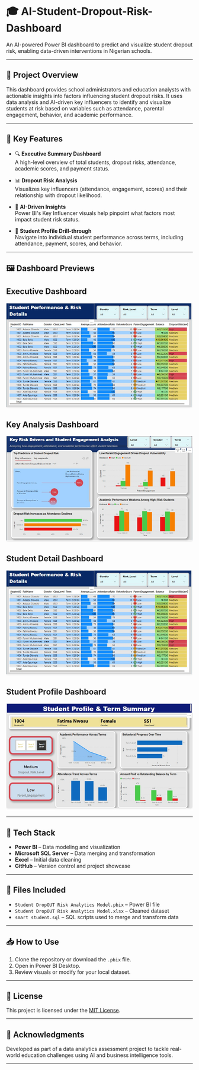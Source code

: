 
# 🎓 AI-Student-Dropout-Risk-Dashboard

An AI-powered Power BI dashboard to predict and visualize student dropout risk, enabling data-driven interventions in Nigerian schools.

---

## 📌 Project Overview

This dashboard provides school administrators and education analysts with actionable insights into factors influencing student dropout risks. It uses data analysis and AI-driven key influencers to identify and visualize students at risk based on variables such as attendance, parental engagement, behavior, and academic performance.

---

## 🚀 Key Features

- 🔍 **Executive Summary Dashboard**  
  A high-level overview of total students, dropout risks, attendance, academic scores, and payment status.
  
- 📊 **Dropout Risk Analysis**  
  Visualizes key influencers (attendance, engagement, scores) and their relationship with dropout likelihood.

- 🧠 **AI-Driven Insights**  
  Power BI's Key Influencer visuals help pinpoint what factors most impact student risk status.

- 👤 **Student Profile Drill-through**  
  Navigate into individual student performance across terms, including attendance, payment, scores, and behavior.

---

## 🖼️ Dashboard Previews

## Executive Dashboard
![Executive Dashboard](Student%20detail%20Dashboard%20SS.jpeg)

## Key Analysis Dashboard
![Key Analysis Dashboard](Key%20Analysis%20Dashboard%20SS.jpeg)

## Student Detail Dashboard
![Student Detail Dashboard](Student%20detail%20Dashboard%20SS.jpeg)

## Student Profile Dashboard
![Student Profile Dashboard](Student%20Profile%20Dashboard%20SS.jpeg)

---

## 🧰 Tech Stack

- **Power BI** – Data modeling and visualization
- **Microsoft SQL Server** – Data merging and transformation
- **Excel** – Initial data cleaning
- **GitHub** – Version control and project showcase

---

## 📁 Files Included

- `Student DropOUT Risk Analytics Model.pbix` – Power BI file  
- `Student DropOUT Risk Analytics Model.xlsx` – Cleaned dataset  
- `smart student.sql` – SQL scripts used to merge and transform data  

---

## 📥 How to Use

1. Clone the repository or download the `.pbix` file.
2. Open in Power BI Desktop.
3. Review visuals or modify for your local dataset.

---

## 📝 License

This project is licensed under the [MIT License](LICENSE).

---

## 🤝 Acknowledgments

Developed as part of a data analytics assessment project to tackle real-world education challenges using AI and business intelligence tools.

---


